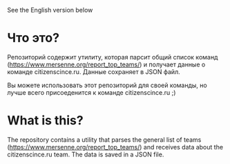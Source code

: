 See the English version below

# Что это? #

Репозиторий содержит утилиту, которая парсит общий список команд (https://www.mersenne.org/report_top_teams/) и получает данные о команде citizenscince.ru. Данные сохраняет в JSON файл.

Вы можете использовать этот репозиторий для своей команды, но лучше всего присоеденится к команде citizenscince.ru ;)

# What is this? ###

The repository contains a utility that parses the general list of teams (https://www.mersenne.org/report_top_teams/) and receives data about the citizenscince.ru team. The data is saved in a JSON file.
